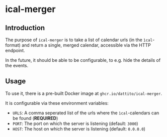 # ical-merger

## Introduction

The purpose of `ical-merger` is to take a list of calendar urls (in the `ìcal`-format) and return a single, merged calendar, accessible via the HTTP endpoint.

In the future, it should be able to be configurable, to e.g. hide the details of the events.

## Usage

To use it, there is a pre-built Docker image at `ghcr.io/dattito/ical-merger`.

It is configurable via these environment variables:

- `URLS`: A comma seperated list of the urls where the `ìcal`-calendars can be found (**REQUIRED**)
- `PORT`: The port on which the server is listening (default: `3000`)
- `HOST`: The host on which the server is listening (default: `0.0.0.0`)
